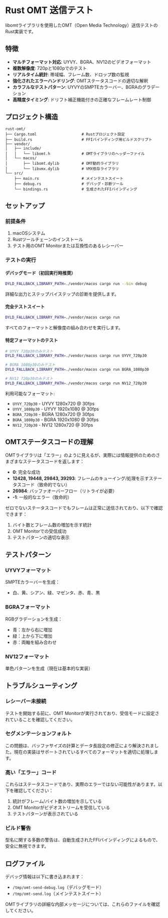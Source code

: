 # Rust OMT 送信テスト

libomtライブラリを使用したOMT（Open Media Technology）送信テストのRust実装です。

## 特徴

- **マルチフォーマット対応**: UYVY、BGRA、NV12のビデオフォーマット
- **複数解像度**: 720pと1080pでのテスト
- **リアルタイム統計**: 帯域幅、フレーム数、ドロップ数の監視
- **強化されたエラーハンドリング**: OMTステータスコードの適切な解釈
- **カラフルなテストパターン**: UYVYのSMPTEカラーバー、BGRAのグラデーション
- **高精度タイミング**: ドリフト補正機能付きの正確なフレームレート制御

## プロジェクト構造

```
rust-omt/
├── Cargo.toml                    # Rustプロジェクト設定
├── build.rs                      # FFIバインディング用ビルドスクリプト
├── vendor/
│   ├── include/
│   │   └── libomt.h              # OMTライブラリのヘッダーファイル
│   └── macos/
│       ├── libomt.dylib          # OMT動的ライブラリ
│       └── libvmx.dylib          # VMX依存ライブラリ
└── src/
    ├── main.rs                   # メインテストスイート
    ├── debug.rs                  # デバッグ・診断ツール
    └── bindings.rs               # 生成されたFFIバインディング
```

## セットアップ

### 前提条件

1. macOSシステム
2. Rustツールチェーンのインストール
3. テスト用のOMT Monitorまたは互換性のあるレシーバー

### テストの実行

#### デバッグモード（初回実行時推奨）
```bash
DYLD_FALLBACK_LIBRARY_PATH=./vendor/macos cargo run --bin debug
```
詳細な出力とステップバイステップの診断を提供します。

#### 完全テストスイート
```bash
DYLD_FALLBACK_LIBRARY_PATH=./vendor/macos cargo run
```
すべてのフォーマットと解像度の組み合わせを実行します。

#### 特定フォーマットのテスト
```bash
# UYVY 720p30のみテスト
DYLD_FALLBACK_LIBRARY_PATH=./vendor/macos cargo run UYVY_720p30

# BGRA 1080p30のみテスト
DYLD_FALLBACK_LIBRARY_PATH=./vendor/macos cargo run BGRA_1080p30

# NV12 720p30のみテスト
DYLD_FALLBACK_LIBRARY_PATH=./vendor/macos cargo run NV12_720p30
```

利用可能なフォーマット:
- `UYVY_720p30` - UYVY 1280x720 @ 30fps
- `UYVY_1080p30` - UYVY 1920x1080 @ 30fps  
- `BGRA_720p30` - BGRA 1280x720 @ 30fps
- `BGRA_1080p30` - BGRA 1920x1080 @ 30fps
- `NV12_720p30` - NV12 1280x720 @ 30fps

## OMTステータスコードの理解

OMTライブラリは「エラー」のように見えるが、実際には情報提供のためのさまざまなステータスコードを返します：

- **0**: 完全な成功
- **12428, 19448, 29843, 39293**: フレームのキューイング/処理を示すステータスコード（致命的でない）
- **26984**: バッファオーバーフロー（リトライが必要）
- **-1**: 一般的なエラー（致命的）

ゼロでないステータスコードでもフレームは正常に送信されており、以下で確認できます：
1. バイト数とフレーム数の増加を示す統計
2. OMT Monitorでの受信成功
3. テストパターンの適切な表示

## テストパターン

### UYVYフォーマット
SMPTEカラーバーを生成：
- 白、黄、シアン、緑、マゼンタ、赤、青、黒

### BGRAフォーマット  
RGBグラデーションを生成：
- 青：左から右に増加
- 緑：上から下に増加
- 赤：両軸を組み合わせ

### NV12フォーマット
単色パターンを生成（現在は基本的な実装）

## トラブルシューティング

### レシーバー未接続
テストを開始する前に、OMT Monitorが実行されており、受信モードに設定されていることを確認してください。

### セグメンテーションフォルト
この問題は、バッファサイズの計算とデータ長設定の修正により解決されました。現在の実装はサポートされているすべてのフォーマットを適切に処理します。

### 高い「エラー」コード
これらはステータスコードであり、実際のエラーではない可能性があります。以下を確認してください：
1. 統計がフレーム/バイト数の増加を示している
2. OMT Monitorがビデオストリームを受信している
3. テストパターンが表示されている

### ビルド警告
型名に関する多数の警告は、自動生成されたFFIバインディングによるもので、安全に無視できます。

## ログファイル

デバッグ情報は以下に書き込まれます：
- `/tmp/omt-send-debug.log`（デバッグモード）
- `/tmp/omt-send.log`（メインテストスイート）

OMTライブラリの詳細な内部メッセージについては、これらのファイルを確認してください。